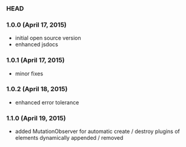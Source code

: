 ### HEAD

### 1.0.0 (April 17, 2015)
* initial open source version
* enhanced jsdocs

### 1.0.1 (April 17, 2015)
* minor fixes

### 1.0.2 (April 18, 2015)
* enhanced error tolerance

### 1.1.0 (April 19, 2015)
* added MutationObserver for automatic create / destroy plugins of elements dynamically appended / removed
